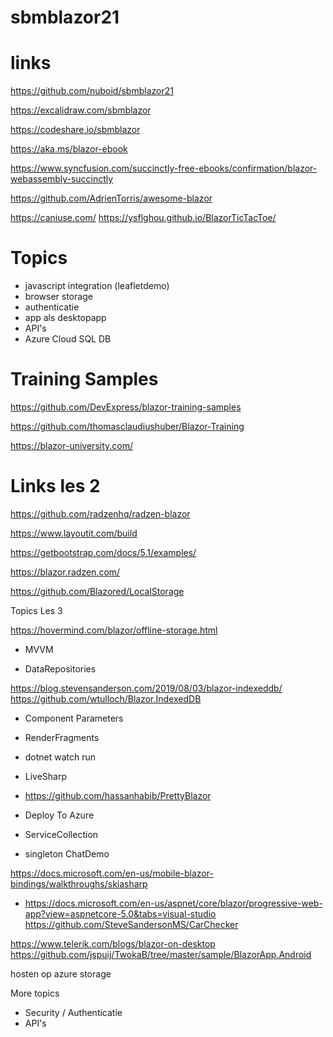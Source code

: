# sbmblazor21

# links

https://github.com/nuboid/sbmblazor21

https://excalidraw.com/sbmblazor

https://codeshare.io/sbmblazor

https://aka.ms/blazor-ebook

https://www.syncfusion.com/succinctly-free-ebooks/confirmation/blazor-webassembly-succinctly

https://github.com/AdrienTorris/awesome-blazor

https://caniuse.com/
https://ysflghou.github.io/BlazorTicTacToe/

# Topics

- javascript integration (leafletdemo)
- browser storage
- authenticatie
- app als desktopapp
- API's
- Azure Cloud SQL DB

# Training Samples

https://github.com/DevExpress/blazor-training-samples

https://github.com/thomasclaudiushuber/Blazor-Training

https://blazor-university.com/

# Links les 2

https://github.com/radzenhq/radzen-blazor

https://www.layoutit.com/build

https://getbootstrap.com/docs/5.1/examples/

https://blazor.radzen.com/

https://github.com/Blazored/LocalStorage

Topics Les 3

https://hovermind.com/blazor/offline-storage.html

- MVVM

- DataRepositories

https://blog.stevensanderson.com/2019/08/03/blazor-indexeddb/
https://github.com/wtulloch/Blazor.IndexedDB

- Component Parameters

- RenderFragments

- dotnet watch run

- LiveSharp

- https://github.com/hassanhabib/PrettyBlazor

- Deploy To Azure

- ServiceCollection

- singleton ChatDemo

https://docs.microsoft.com/en-us/mobile-blazor-bindings/walkthroughs/skiasharp

- https://docs.microsoft.com/en-us/aspnet/core/blazor/progressive-web-app?view=aspnetcore-5.0&tabs=visual-studio
https://github.com/SteveSandersonMS/CarChecker

https://www.telerik.com/blogs/blazor-on-desktop
https://github.com/jspuij/TwokaB/tree/master/sample/BlazorApp.Android


hosten op azure storage


More topics

- Security / Authenticatie
- API's








